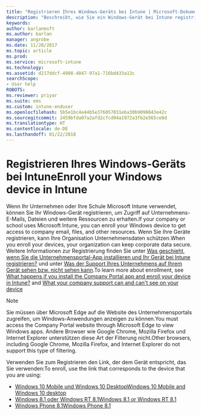 ```yaml
---
title: "Registrieren Ihres Windows-Geräts bei Intune | Microsoft-Dokumentation"
description: "Beschreibt, wie Sie ein Windows-Gerät bei Intune registrieren."
keywords: 
author: barlanmsft
ms.author: barlan
manager: angrobe
ms.date: 11/28/2017
ms.topic: article
ms.prod: 
ms.service: microsoft-intune
ms.technology: 
ms.assetid: d217ddcf-4908-4047-97a1-716bd433a13c
searchScope:
- User help
ROBOTS: 
ms.reviewer: priyar
ms.suite: ems
ms.custom: intune-enduser
ms.openlocfilehash: 5b5e1bc4e44b5e376057031eba30b9090843e42c
ms.sourcegitcommit: 2459bfda07a2afd2cfcd94a1972a3fb2e565ce8d
ms.translationtype: HT
ms.contentlocale: de-DE
ms.lasthandoff: 01/22/2018
---
```

# <a name="enroll-your-windows-device-in-intune"></a><span data-ttu-id="a19c8-103">Registrieren Ihres Windows-Geräts bei Intune</span><span class="sxs-lookup"><span data-stu-id="a19c8-103">Enroll your Windows device in Intune</span></span>

<span data-ttu-id="a19c8-104">Wenn Ihr Unternehmen oder Ihre Schule Microsoft Intune verwendet, können Sie Ihr Windows-Gerät registrieren, um Zugriff auf Unternehmens-E-Mails, Dateien und weitere Ressourcen zu erhalten.</span><span class="sxs-lookup"><span data-stu-id="a19c8-104">If your company or school uses Microsoft Intune, you can enroll your Windows device to get access to company email, files, and other resources.</span></span> <span data-ttu-id="a19c8-105">Wenn Sie Ihre Geräte registrieren, kann Ihre Organisation Unternehmensdaten schützen.</span><span class="sxs-lookup"><span data-stu-id="a19c8-105">When you enroll your devices, your organization can keep corporate data secure.</span></span> <span data-ttu-id="a19c8-106">Weitere Informationen zur Registrierung finden Sie unter [Was geschieht, wenn Sie die Unternehmensportal-App installieren und Ihr Gerät bei Intune registrieren?](what-happens-if-you-install-the-company-portal-app-and-enroll-your-device-in-intune-windows.md) und unter [Was der Support Ihres Unternehmens auf Ihrem Gerät sehen bzw. nicht sehen kann](what-info-can-your-company-see-when-you-enroll-your-device-in-intune.md).</span><span class="sxs-lookup"><span data-stu-id="a19c8-106">To learn more about enrollment, see [What happens if you install the Company Portal app and enroll your device in Intune?](what-happens-if-you-install-the-company-portal-app-and-enroll-your-device-in-intune-windows.md) and [What your company support can and can't see on your device](what-info-can-your-company-see-when-you-enroll-your-device-in-intune.md)</span></span>

> [!NOTE]
> <span data-ttu-id="a19c8-107">Sie müssen über Microsoft Edge auf die Website des Unternehmensportals zugreifen, um Windows-Anwendungen anzeigen zu können.</span><span class="sxs-lookup"><span data-stu-id="a19c8-107">You must access the Company Portal website through Microsoft Edge to view Windows apps.</span></span> <span data-ttu-id="a19c8-108">Andere Browser wie Google Chrome, Mozilla Firefox und Internet Explorer unterstützen diese Art der Filterung nicht.</span><span class="sxs-lookup"><span data-stu-id="a19c8-108">Other browsers, including Google Chrome, Mozilla Firefox, and Internet Explorer do not support this type of filtering.</span></span>


<span data-ttu-id="a19c8-109">Verwenden Sie zum Registrieren den Link, der dem Gerät entspricht, das Sie verwenden:</span><span class="sxs-lookup"><span data-stu-id="a19c8-109">To enroll, use the link that corresponds to the device that you are using:</span></span>

-  [<span data-ttu-id="a19c8-110">Windows 10 Mobile und Windows 10 Desktop</span><span class="sxs-lookup"><span data-stu-id="a19c8-110">Windows 10 Mobile and Windows 10 desktop</span></span>](enroll-your-w10-phone-or-w10-pc-windows.md)
-  [<span data-ttu-id="a19c8-111">Windows 8.1 oder Windows RT 8.1</span><span class="sxs-lookup"><span data-stu-id="a19c8-111">Windows 8.1 or Windows RT 8.1</span></span>](enroll-your-w81-or-rt81-windows.md)
-  [<span data-ttu-id="a19c8-112">Windows Phone 8.1</span><span class="sxs-lookup"><span data-stu-id="a19c8-112">Windows Phone 8.1</span></span>](enroll-your-wp81-windows.md)
